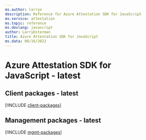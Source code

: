 ```yaml
---
ms.author: larryo
description: Reference for Azure Attestation SDK for JavaScript
ms.service: attestation
ms.topic: reference
ms.devlang: javascript
author: LarryOsterman
title: Azure Attestation SDK for JavaScript
ms.data: 08/16/2022
---
```

# Azure Attestation SDK for JavaScript - latest

## Client packages - latest
[!INCLUDE [client-packages](attestation-client-index.md)]
## Management packages - latest
[!INCLUDE [mgmt-packages](attestation-mgmt-index.md)]
